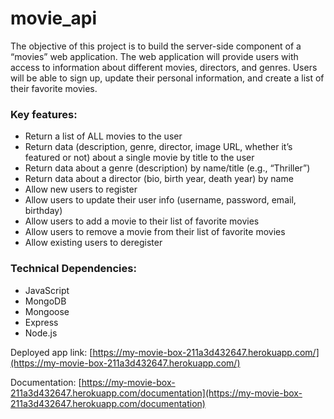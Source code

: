 # movie_api

The objective of this project is to build the server-side component of a “movies” web application. The web application will provide users with access to information about different movies, directors, and genres. Users will be able to sign up, update their personal information, and create a list of their favorite movies.

### Key features:

 -  Return a list of ALL movies to the user
-   Return data (description, genre, director, image URL, whether it’s featured or not) about a single movie by title to the user
-   Return data about a genre (description) by name/title (e.g., “Thriller”)
-   Return data about a director (bio, birth year, death year) by name
-   Allow new users to register
-   Allow users to update their user info (username, password, email, birthday)
-   Allow users to add a movie to their list of favorite movies
-   Allow users to remove a movie from their list of favorite movies 
-   Allow existing users to deregister

### Technical Dependencies:
- JavaScript
- MongoDB
- Mongoose
- Express
- Node.js

Deployed app link:  [https://my-movie-box-211a3d432647.herokuapp.com/](https://my-movie-box-211a3d432647.herokuapp.com/)

Documentation:  [https://my-movie-box-211a3d432647.herokuapp.com/documentation](https://my-movie-box-211a3d432647.herokuapp.com/documentation)